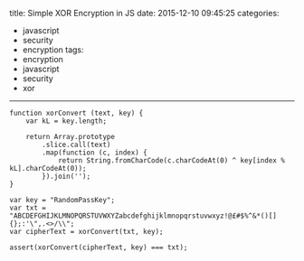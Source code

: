 title: Simple XOR Encryption in JS
date: 2015-12-10 09:45:25
categories:
- javascript
- security
- encryption
tags:
- encryption
- javascript
- security
- xor
---

```
function xorConvert (text, key) {
    var kL = key.length;

    return Array.prototype
        .slice.call(text)
        .map(function (c, index) {
            return String.fromCharCode(c.charCodeAt(0) ^ key[index % kL].charCodeAt(0));
        }).join('');
}

var key = "RandomPassKey";
var txt = "ABCDEFGHIJKLMNOPQRSTUVWXYZabcdefghijklmnopqrstuvwxyz!@£#$%^&*()[]{};:'\",.<>/\\";
var cipherText = xorConvert(txt, key);

assert(xorConvert(cipherText, key) === txt);
```
